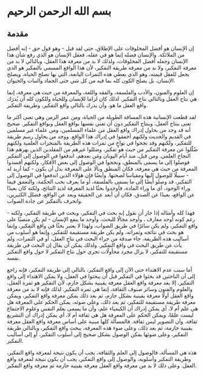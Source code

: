 # بسم الله الرحمن الرحيم

## مقدمة

إن الإنسان هو أفضل المخلوقات على الإطلاق، حتى لقد قيل - وهو قول حق - إنه أفضل من الملائكة. والإنسان فضله إنما هو في عقله، فعقل الإنسان هو الذي رفع شأن هذا الإنسان وجعله أفضل المخلوقات، ولذلك لا بد من معرفة هذا العقل، وبالتالي لا بد من معرفة التفكير، ولا بد من معرفة طريقة التفكير، لأن هذا الواقع المسمى بالتفكير هو الذي يجعل للعقل قيمته، وهو الذي يعطي هذه الثمرات اليانعة، التي بها تصلح الحياة، ويصلح الإنسان، بل يصلح الكون كله بما فيه من كل شي حتى الجماد والنبات والحيوان.

إن العلوم والفنون، والأدب والفلسفة، والفقه واللغة، والمعرفة من حيث هي معرفة، إنما هي نتاج العقل وبالتالي نتاج التفكير. لذلك كان لزاما للإنسان وللحياة وللكون كله أن يُدرَك واقع العقل ما هو، وأن يدرك بالتالي واقع التفكير، وطريقة التفكير.

لقد قطعت الإنسانية هذه المسافة الطويلة من الحياة، ومن عمر الزمن وهي تعنى أكثر ما تعنى بنتاج العقل، وبنتاج التفكير دون أن تعني نفسها بواقع العقل وبواقع التفكير. صحيح أنه قد وجد من يحاول إدراك واقع العقل من علماء المسلمين، ومن علماء غير مسلمين في القديم والحديث ولكنهم أخفقوا في إدراك هذا الواقع. ووجد من يحاول رسم طريقة للتفكير، ولكنهم وقد نجحوا في نواحٍ من ثمرات هذه الطريقة بالمنجزات العلمية ولكنهم ضُلّلوا عن معرفة التفكير من حيث هو تفكير، وضللوا غيرهم من المقلدين الذين بهرهم هذا النجاح العلمي. ومن قبل، منذ أيام اليونان ومَن بعدهم، اندفعوا في الوصول إلى التفكير فوصلوا إلى ما يسمى بالمنطق، ونجحوا في الوصول إلى بعض الأفكار، ولكنهم أفسدوا المعرفة من حيث هي معرفة، فكان المنطق وبالًا على المعرفة بدل أن يكون - كما أريد له - سبيلًا للوصول إليها ومقياسا لصحتها. وأيضًا فإن هؤلاء الذين اندفعوا في الوصول إلى التفكير، قد وصلو أيضًا إلى ما يسمى بالفلسفة، أو ما يعرف بحب الحكمة، والتعمق فيما وراء الوجود، أي ما وراء المادة، فأوجدوا بحثًا لذيذ المعرفة لذيذ النتائج، ولكنه كان بعيدًا عن الواقع، بعيدًا عن الصدق، فكان أن أبعد عن الحقيقة وبعد عن الواقع، فضلل الكثيرين، وانحرف بالتفكير عن جادة الصواب.

فهذا كله وأمثاله إذا جاز أن نقول إنه بحث في التفكير، وبحث في طريقة التفكير، ولكنه - رغم كونه أوجد معارف ، وأوجد مجالًا للبحث، وأوجد ما ينفع الإنسان - لم يكن منصبًا على واقع التفكير، ولم يكن سائرًا في طريق الصواب، ولهذا لا يعتبر بحثًا في واقع التفكير، وإنما هو بحث في نتائجه وثمراته، ولم يكن طريقة مستقيمة للتفكير، وإنما هو أسلوب من أساليب هذه الطريقة، جاء صدفة من جراء البحث في نتاج العقل، أو في الثمرات، ولم يأت عن طريق البحث في واقع التفكير. ولذلك يمكن أن يقال إن البحث في طريقة مستقيمة للتفكير، لا يزال مجرد محأولًات تجري حول نتاج التفكير لا حول واقع التفكير نفسه.

أما سبب عدم الاهتداء حتى الآن إلى واقع التفكير، بالتالي إلى طريقة التفكير، فإنه راجع إلى أن الباحثين قد بحثوا في التفكير قبل أن يبحثوا في العقل، ولا يمكن الاهتداء إلى واقع التفكير، إلا بعد معرفة واقع العقل معرفة يقينية بشكل جازم، لأن التفكير هو ثمرة العقل، والعلوم والفنون وسائر صنوف الثقافة، إنما هي ثمرة التفكير. لذلك فإنه لا بد من معرفة واقع العقل أولًا معرفة يقينية بشكل جازم، ثم بعد ذلك يمكن معرفة واقع التفكير، ويمكن معرفة طريقة مستقيمة للتفكير، ثم بعد ذلك، وعلى ضوئه، يمكن الحكم على المعرفة هل هي علم أم لا، أي يمكن إدراك أن الكيمياء علم، وأن ما يسمى بعلم النفس وعلوم الاجتماع ليست علمًا، ويمكن الحكم على المعرفة هل هي ثقافة أم لا، أي يمكن إدراك أن التشريع ثقافة. وأن التصوير ليس ثقافة. فالمسألة كلها مبنية على أساس معرفة واقع العقل معرفة يقينية جازمة، ثم بعد ذلك، وعلى ضوء هذه المعرفة، يبحث واقع التفكير، وبالتالي طريقة التفكير، وعلى ضوئها يمكن الوصول بشكل صحيح إلى أسلوب التفكير، أو إلى أساليب التفكير.

هذه هي المسألة، فالوصول إلى العلم والثقافة، يجب أن يكون نتيجة لمعرفة واقع التفكير، وطريقة التفكير وأسلوبه، والوصول إلى واقع التفكير، يجب أن يكون نتيجة لمعرفة واقع العقل. وعلى ذلك لا بد من معرفة واقع العقل معرفة يقينية جازمة ثم معرفة واقع التفكير.
